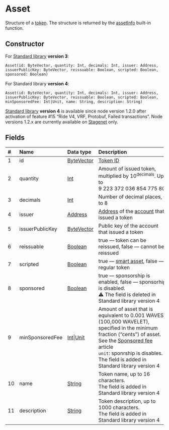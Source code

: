 # Asset

Structure of a [token](/en/blockchain/token/). The structure is returned by the [assetInfo](/en/ride/functions/built-in-functions/blockchain-functions#assetinfo) built-in function.

## Constructor

For [Standard library](/en/ride/script/standard-library) **version 3**:

``` ride
Asset(id: ByteVector, quantity: Int, decimals: Int, issuer: Address, issuerPublicKey: ByteVector, reissuable: Boolean, scripted: Boolean, sponsored: Boolean)
```

For Standard library **version 4**:

``` ride
Asset(id: ByteVector, quantity: Int, decimals: Int, issuer: Address, issuerPublicKey: ByteVector, reissuable: Boolean, scripted: Boolean, minSponsoredFee: Int|Unit, name: String, description: String)
```

[Standard library](/en/ride/script/standard-library) **version 4** is available since node version 1.2.0 after activation of feature #15 “Ride V4, VRF, Protobuf, Failed transactions”. Node versions 1.2.x are currently available on [Stagenet](/en/blockchain/blockchain-network/stage-network) only.

## Fields

|   #   | Name | Data type | Description |
| :--- | :--- | :--- | :--- |
| 1 | id | [ByteVector](/en/ride/data-types/byte-vector) | [Token ID](/en/blockchain/token/token-id) |
| 2 | quantity | [Int](/en/ride/data-types/int) | Amount of issued token, multiplied by 10<sup>decimals</sup>. Up to 9&nbsp;223&nbsp;372&nbsp;036&nbsp;854&nbsp;775&nbsp;806 |
| 3 | decimals | [Int](/en/ride/data-types/int) | Number of decimal places, 0 to 8 |
| 4 | issuer | [Address](/en/ride/structures/common-structures/address) | [Address](/en/blockchain/account/address) of the [account](/en/blockchain/account/) that issued a token |
| 5 | issuerPublicKey | [ByteVector](/en/ride/data-types/byte-vector) | Public key of the account that issued a token |
| 6 | reissuable | [Boolean](/en/ride/data-types/boolean) | true — token can be reissued, false — cannot be reissued |
| 7 | scripted | [Boolean](/en/ride/data-types/boolean) | true — [smart asset](/en/building-apps/smart-contracts/what-is-smart-asset), false — regular token |
| 8 | sponsored | [Boolean](/en/ride/data-types/boolean) | true — sponsorship is enabled, false — sponsorhip is disabled.<br>:warning: The field is deleted in Standard library version 4 |
| 9 | minSponsoredFee | [Int](/en/ride/data-types/int)&#124;[Unit](/en/ride/data-types/unit) | Amount of asset that is equivalent to 0.001 WAVES (100,000 WAVELET), specified in the minimum fraction (“cents”) of asset. See the [Sponsored fee](/en/blockchain/waves-protocol/sponsored-fee) article<br>`unit`: sponrship is disables.<br>The field is added in Standard library version 4 |
| 10 | name | [String](/en/ride/data-types/string) | Token name, up to 16 characters.<br>The field is added in Standard library version 4 |
| 11 | description | [String](/en/ride/data-types/string) | Token description, up to 1000 characters.<br>The field is added in Standard library version 4 |
